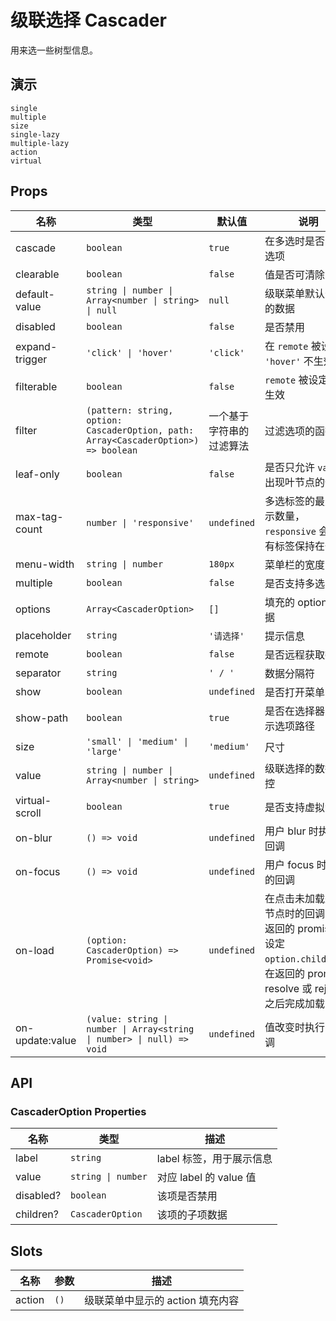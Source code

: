 # 级联选择 Cascader

用来选一些树型信息。

## 演示

```demo
single
multiple
size
single-lazy
multiple-lazy
action
virtual
```

## Props

| 名称 | 类型 | 默认值 | 说明 |
| --- | --- | --- | --- |
| cascade | `boolean` | `true` | 在多选时是否关联选项 |
| clearable | `boolean` | `false` | 值是否可清除 |
| default-value | `string \| number \| Array<number \| string> \| null` | `null` | 级联菜单默认选中的数据 |
| disabled | `boolean` | `false` | 是否禁用 |
| expand-trigger | `'click' \| 'hover'` | `'click'` | 在 `remote` 被设定时 `'hover'` 不生效 |
| filterable | `boolean` | `false` | `remote` 被设定时不生效 |
| filter | `(pattern: string, option: CascaderOption, path: Array<CascaderOption>) => boolean` | 一个基于字符串的过滤算法 |  过滤选项的函数 |
| leaf-only | `boolean` | `false` | 是否只允许 `value` 出现叶节点的值 |
| max-tag-count | `number \| 'responsive'` | `undefined` | 多选标签的最大显示数量，`responsive` 会将所有标签保持在一行 |
| menu-width | `string \| number` | `180px` | 菜单栏的宽度 |
| multiple | `boolean` | `false` | 是否支持多选 |
| options | `Array<CascaderOption>` | `[]` | 填充的 options 数据 |
| placeholder | `string` | `'请选择'` | 提示信息 |
| remote | `boolean` | `false` | 是否远程获取数据 |
| separator | `string` | `' / '` | 数据分隔符 |
| show | `boolean` | `undefined` | 是否打开菜单 |
| show-path | `boolean` | `true` | 是否在选择器中显示选项路径 |
| size | `'small' \| 'medium' \| 'large'` | `'medium'` | 尺寸 |
| value | `string \| number \| Array<number \| string>` | `undefined` | 级联选择的数据受控 |
| virtual-scroll | `boolean` | `true` | 是否支持虚拟滚动 |
| on-blur | `() => void` | `undefined` | 用户 blur 时执行的回调 |
| on-focus | `() => void` | `undefined` | 用户 focus 时执行的回调 |
| on-load | `(option: CascaderOption) => Promise<void>` | `undefined` | 在点击未加载完成节点时的回调，在返回的 promise 中设定 `option.children`，在返回的 promise resolve 或 reject 之后完成加载 |
| on-update:value | `(value: string \| number \| Array<string \| number> \| null) => void` | `undefined` | 值改变时执行的回调 |

## API

### CascaderOption Properties

| 名称      | 类型               | 描述                     |
| --------- | ------------------ | ------------------------ |
| label     | `string`           | label 标签，用于展示信息 |
| value     | `string \| number` | 对应 label 的 value 值   |
| disabled? | `boolean`          | 该项是否禁用             |
| children? | `CascaderOption`   | 该项的子项数据           |

## Slots

| 名称   | 参数 | 描述                             |
| ------ | ---- | -------------------------------- |
| action | `()` | 级联菜单中显示的 action 填充内容 |
